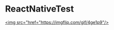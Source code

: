 # ReactNativeTest

<a href="https://imgflip.com/gif/4ge1p9"><img src="href="https://imgflip.com/gif/4ge1p9"/></a>
